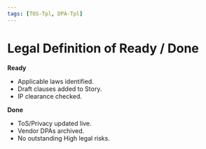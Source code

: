 ```yaml
---
tags: [TOS-Tpl, DPA-Tpl]
---
```

# Legal Definition of Ready / Done

**Ready**
* Applicable laws identified.
* Draft clauses added to Story.
* IP clearance checked.

**Done**
* ToS/Privacy updated live.
* Vendor DPAs archived.
* No outstanding High legal risks.